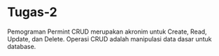 # Tugas-2
Pemograman Permint
CRUD merupakan akronim untuk Create, Read, Update, dan Delete. Operasi CRUD adalah manipulasi data dasar untuk database.
